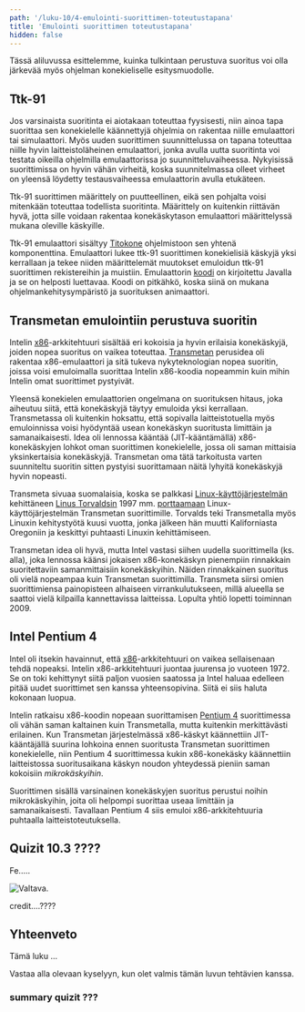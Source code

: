 ```yaml
---
path: '/luku-10/4-emulointi-suorittimen-toteutustapana'
title: 'Emulointi suorittimen toteutustapana'
hidden: false
---
```


<div>
<lead>Tässä aliluvussa esittelemme, kuinka tulkintaan perustuva suoritus voi olla järkevää myös ohjelman konekieliselle esitysmuodolle.
</lead>
</div>

## Ttk-91
Jos varsinaista suoritinta ei aiotakaan toteuttaa fyysisesti, niin ainoa tapa suorittaa sen konekielelle käännettyjä ohjelmia on rakentaa niille emulaattori tai simulaattori. Myös uuden suorittimen suunnittelussa on tapana toteuttaa niille hyvin laitteistoläheinen emulaattori, jonka avulla uutta suoritinta voi testata oikeilla ohjelmilla emulaattorissa jo suunnitteluvaiheessa. Nykyisissä suorittimissa on hyvin vähän virheitä, koska suunnitelmassa olleet virheet on yleensä löydetty testausvaiheessa emulaattorin avulla etukäteen.

Ttk-91 suorittimen määrittely on puutteellinen, eikä sen pohjalta voisi mitenkään toteuttaa todellista suoritinta. Määrittely on kuitenkin riittävän hyvä, jotta sille voidaan rakentaa konekäskytason emulaattori määrittelyssä mukana oleville käskyille.

Ttk-91 emulaattori sisältyy [Titokone](https://www.cs.helsinki.fi/group/titokone/) ohjelmistoon sen yhtenä komponenttina. Emulaattori lukee ttk-91 suorittimen konekielisiä käskyjä yksi kerrallaan ja tekee niiden määrittelemät muutokset emuloidun ttk-91 suorittimen rekistereihin ja muistiin. Emulaattorin [koodi](https://www.cs.helsinki.fi/group/nodes/kurssit/tito/2012s/Processor.java) on kirjoitettu Javalla ja se on helposti luettavaa. Koodi on pitkähkö, koska siinä on mukana ohjelmankehitysympäristö ja suorituksen animaattori.

## Transmetan emulointiin perustuva suoritin
Intelin [x86](https://fi.wikipedia.org/wiki/X86)-arkkitehtuuri sisältää eri kokoisia ja hyvin erilaisia konekäskyjä, joiden nopea suoritus on vaikea toteuttaa. [Transmetan](https://fi.wikipedia.org/wiki/Transmeta) perusidea oli rakentaa x86-emulaattori ja sitä tukeva nykyteknologian nopea suoritin, joissa voisi emuloimalla suorittaa Intelin x86-koodia nopeammin kuin mihin Intelin omat suorittimet pystyivät. 

Yleensä konekielen emulaattorien ongelmana on suorituksen hitaus, joka aiheutuu siitä, että konekäskyjä täytyy emuloida yksi kerrallaan. Transmetassa oli kuitenkin hoksattu, että sopivalla laitteistotuella myös emuloinnissa voisi hyödyntää usean konekäskyn suoritusta limittäin ja samanaikaisesti. Idea oli lennossa kääntää (JIT-kääntämällä) x86-konekäskyjen lohkot oman suorittimen konekielelle, jossa oli saman mittaisia yksinkertaisia konekäskyjä. Transmetan oma tätä tarkoitusta varten suunniteltu suoritin sitten pystyisi suorittamaan näitä lyhyitä konekäskyjä hyvin nopeasti. 

Transmeta sivuaa suomalaisia, koska se palkkasi [Linux-käyttöjärjestelmän](https://fi.wikipedia.org/wiki/Linux) kehittäneen [Linus Torvaldsin](https://en.wikipedia.org/wiki/Linus_Torvalds) 1997 mm. [porttaamaan](https://en.wikipedia.org/wiki/Porting) Linux-käyttöjärjestelmän Transmetan suorittimille.  Torvalds teki Transmetalla myös Linuxin kehitystyötä kuusi vuotta, jonka jälkeen hän muutti Kaliforniasta Oregoniin ja keskittyi puhtaasti Linuxin kehittämiseen.

Transmetan idea oli hyvä, mutta Intel vastasi siihen uudella suorittimella (ks. alla), joka lennossa käänsi jokaisen x86-konekäskyn pienempiin rinnakkain suoritettaviin samanmittaisiin konekäskyihin. Näiden rinnakkainen suoritus oli vielä nopeampaa kuin Transmetan suorittimilla. Transmeta siirsi omien suorittimiensa painopisteen alhaiseen virrankulutukseen, millä alueella se saattoi vielä kilpailla kannettavissa laitteissa. Lopulta yhtiö lopetti toiminnan 2009. 

## Intel Pentium 4
Intel oli itsekin havainnut, että [x86](https://fi.wikipedia.org/wiki/X86)-arkkitehtuuri on vaikea sellaisenaan tehdä nopeaksi. Intelin x86-arkkitehtuuri juontaa juurensa jo vuoteen 1972. Se on toki kehittynyt siitä paljon vuosien saatossa ja Intel haluaa edelleen pitää uudet suorittimet sen kanssa yhteensopivina. Siitä ei siis haluta kokonaan luopua.

Intelin ratkaisu x86-koodin nopeaan suorittamisen [Pentium 4](https://en.wikipedia.org/wiki/Pentium_4) suorittimessa oli vähän saman kaltainen kuin Transmetalla, mutta kuitenkin merkittävästi erilainen. Kun Transmetan järjestelmässä x86-käskyt käännettiin JIT-kääntäjällä suurina lohkoina ennen suoritusta Transmetan suorittimen konekielelle, niin Pentium 4 suorittimessa kukin x86-konekäsky käännettiin laitteistossa suoritusaikana käskyn noudon yhteydessä pieniin saman kokoisiin _mikrokäskyihin_. 

Suorittimen sisällä varsinainen konekäskyjen suoritus perustui noihin mikrokäskyihin, joita oli helpompi suorittaa useaa limittäin ja samanaikaisesti. Tavallaan Pentium 4 siis emuloi x86-arkkitehtuuria puhtaalla laitteistoteutuksella.


## Quizit 10.3 ????
<!--  quizit 10.3.???  -->
<div><quiz id="4b44871b-2fe7-4fe1-978c-267d5bf8de80"></quiz></div>

<text-box variant="example" name="Historiaa:  Ensimmäinen mikroprosessori Intel 4004">

Fe.....

![Valtava.](./ch-10-3-i4004.svg)
<div>
<illustrations motive="ch-10-3-i4004"></illustrations>
</div>
credit....????

</text-box>


## Yhteenveto
Tämä luku ...

Vastaa alla olevaan kyselyyn, kun olet valmis tämän luvun tehtävien kanssa.

### summary quizit ???

<div><quiz id="4b44871b-2fe7-4fe1-978c-267d5bf8de80"></quiz></div>
